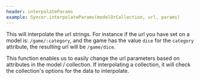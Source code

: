 ```yaml
---
header: interpolateParams
example: Syncer.interpolateParams(modelOrCollection, url, params)
--- 
```


This will interpolate the url strings.  For instance if the url you have set on a model is: `/game/:category`, and the game has the value `dice` for the `category` attribute, the resulting url will be `/game/dice`.

This function enables us to easily change the url parameters based on attributes in the model / collection.  If interpolating a collection, it will check the collection's options for the data to interpolate.

